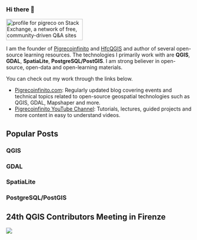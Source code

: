 ### Hi there 👋

<!--
**pigreco/pigreco** is a ✨ _special_ ✨ repository because its `README.md` (this file) appears on your GitHub profile.

Here are some ideas to get you started:

- 🔭 I’m currently working on ...
- 🌱 I’m currently learning ...
- 👯 I’m looking to collaborate on ...
- 🤔 I’m looking for help with ...
- 💬 Ask me about ...
- 📫 How to reach me: ...
- 😄 Pronouns: ...
- ⚡ Fun fact: ...
-->

<a href="https://stackexchange.com/users/8482031/pigreco"><img src="https://stackexchange.com/users/flair/8482031.png" width="208" height="58" alt="profile for pigreco on Stack Exchange, a network of free, community-driven Q&amp;A sites" title="profile for pigreco on Stack Exchange, a network of free, community-driven Q&amp;A sites" /></a>

I am the founder of [Pigrecoinfinito](https://pigrecoinfinito.com/) and [HfcQGIS](https://hfcqgis.opendatasicilia.it/) and author of several open-source learning resources. The technologies I primarily work with are **QGIS**, **GDAL**, **SpatiaLite**, **PostgreSQL/PostGIS**. I am strong believer in open-source, open-data and open-learning materials.

You can check out my work through the links below.

- [Pigrecoinfinito.com](https://pigrecoinfinito.com/): Regularly updated blog covering events and technical topics related to open-source geospatial technologies such as QGIS, GDAL, Mapshaper and more.
- [Pigrecoinfinito YouTube Channel](https://www.youtube.com/c/@tot%C3%B2fiandaca): Tutorials, lectures, guided projects and more content in easy to understand videos.

## Popular Posts

### QGIS

### GDAL

### SpatiaLite

### PostgreSQL/PostGIS

## 24th QGIS Contributors Meeting in Firenze

![](https://pigrecoinfinito.files.wordpress.com/2022/08/foto-gruppo-2.png)
